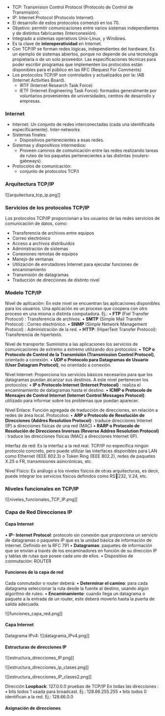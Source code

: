 - TCP: Transmision Control Protocol (Protocolo de Control de Transmisión).
- IP: Internet Protocol (Protocolo Internet). 
- El desarrollo de estos protocolos comenzó en los 70. 
- Objetivo: permitir comunicaciones entre varios sistemas independientes y de distintos fabricantes (Interconexión). 
- Integrado a sistemas operativos Unix-Linux, y Windows.
- Es la clave de **interoperatividad** en Internet.
- Con TCP/IP se forman redes lógicas, independientes del hardware. Es un ejemplo de sistemas abiertos, porque no depende de una tecnología propietaria o de un solo proveedor. Las especificaciones técnicas para poder escribir programas que implementen los protocolos están disponibles para el público en las RFC (Request For Comments) 
- Los protocolos TCP/IP son controlados y actualizados por la: IAB (Internet Activities Board).
	- IRTF (Internet Research Task Force) 
	- IETF (Internet Engineering Task Force): formados generalmente por voluntarios provenientes de universidades, centros de desarrollo y empresas.

### Internet

- Internet: Un conjunto de redes interconectadas (cada una identificada específicamente). Inter-networks 
- Sistemas finales: 
	- Dispositivos pertenecientes a esas redes. 
- Sistemas y dispositivos intermedios: 
	- Proveen caminos de comunicación entre las redes realizando tareas de ruteo de los paquetes pertenecientes a las distintas (routers-gateways). 
- Protocolos de comunicación: 
	- conjunto de protocolos TCP/I

### Arquitectura TCP/IP

![[arquitectura_tcp_ip.png]]

### Servicios de los protocolos TCP/IP

Los protocolos TCP/IP proporcionan a los usuarios de las redes servicios de comunicación de datos, como:
- Transferencia de archivos entre equipos 
- Correo electrónico 
- Acceso a archivos distribuidos 
- Administración de sistemas 
- Conexiones remotas de equipos 
- Manejo de ventanas 
- Utilización de enrutadores Internet para ejecutar funciones de encaminamiento 
- Transmisión de datagramas 
- Traducción de direcciones de distinto nivel

### Modelo TCP/IP

Nivel de aplicación:
	En este nivel se encuentran las aplicaciones disponibles para los usuarios. Una aplicación es un proceso que coopera con otro proceso en una misma o distinta computadora. Ej.:
		• **FTP** (Fiel Transfer Protocol) : Transferencia de archivos. 
		• **SMTP** (Simple Mail Transfer Protocol) : Correo electrónico. 
		• **SNMP** (Simple Network Management Protocol) : Administración de la red. 
		• **HTTP**: (HiperText Transfer Protocol): Transferencia de hipertexto.

Nivel de transporte:
	Suministra a las aplicaciones los servicios de comunicaciones de extremo a extremo utilizando dos protocolos:
		• **TCP o Protocolo de Control de la Transmisión (Transmission Control Protocol)**, orientado a conexión. 
		• **UDP o Protocolo para Datagramas de Usuario (User Datagram Protocol)**, no orientado a conexión.

Nivel Internet:
	Proporciona los servicios básicos necesarios para que los datagramas puedan alcanzar sus destinos. A este nivel pertenecen los protocolos:
		• **IP o Protocolo Internet (Internet Protocol)** : realiza el encaminamiento de datagramas hasta el destino. 
		• **ICMP o Protocolo de Mensajes de Control Internet (Internet Control Messages Protocol)**: utilizado para informar sobre los problemas que puedan aparecer.

Nivel Enlace:
	Función agregada de traducción de direcciones, en relación a redes de área local. Protocolos:
		• **ARP o Protocolo de Resolución de Direcciones (Addres Resolution Protocol)** : traduce direcciones Internet (IP) a direcciones físicas de una red (MAC) 
		• **RARP o Protocolo de Resolución de Direcciones Inversas (Reverse Addres Resolution Protocol)** : traduce las direcciones físicas (MAC) a direcciones Internet (IP).

Interfaz de red:
	Es la interfaz a la red real. TCP/IP no especifica ningún protocolo concreto, pero puede utilizar las interfaces disponibles para LAN como Ethernet (IEEE 802.3) o Token Ring (IEEE 802.2), redes de paquetes X.25 o FR, transmisiones asincrónicas, etc.

Nivel Físico:
	Es análogo a los niveles físicos de otras arquitecturas, es decir, puede integrar los servicios físicos definidos como RS232, V.24, etc.

### Niveles funcionales en TCP/IP

![[niveles_funcionales_TCP_IP.png]]

### Capa de Red Direcciones IP

#### Capa Internet

 • **IP- Internet Protocol**: protocolo sin conexión que proporciona un servicio de datagramas o paquetes IP que es la unidad básica de información de Internet. Definido en la RFC 791
	 • **Datagramas**: paquetes de información que se envían a través de los encaminadores en función de su dirección IP y tablas de rutas que posee cada uno de ellos. 
	 • Dispositivo de conmutación: ROUTER

#### Funciones de la capa de red

Cada conmutador o router deberá:
	• **Determinar el camino**: para cada datagrama seleccionar la ruta desde la fuente al destino, usando algún algoritmo de ruteo. 
	• **Encaminamiento**: cuando llega un datagrama o paquete a la entrada de un router, este deberá moverlo hasta la puerta de salida adecuada.

![[funciones_capa_red.png]]

#### Capa Internet

Datagrama IPv4:
	![[datagrama_IPv4.png]]

#### Estructuras de direcciones IP

![[estructura_direcciones_IP.png]]

![[estructura_direcciones_ip_clases.png]]

![[estructura_direcciones_IP_clases2.png]]

Dirección **Loopback**: 127.0.0.0 pruebas de TCP/IP
En todas las direcciones : 
• bits todos 1 usada para broadcast. 
	Ej.: 128.66.255.255 
• bits todos 0 identifican a la red. 
	Ej.: 128.66.0.0

#### Asignación de direcciones 
